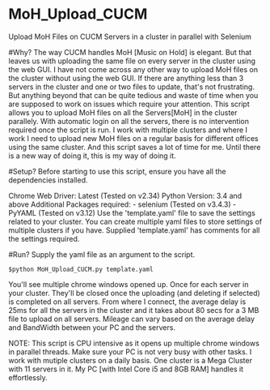 # MoH_Upload_CUCM
Upload MoH Files on CUCM Servers in a cluster in parallel with Selenium

#Why?
The way CUCM handles MoH [Music on Hold] is elegant. But that leaves us with
uploading the same file on every server in the cluster using the web GUI.
I have not come across any other way to upload MoH files on the cluster 
without using the web GUI. If there are anything less than 3 servers in the 
cluster and one or two files to update, that's not frustrating. But anything 
beyond that can be quite tedious and waste of time when you are supposed to 
work on issues which require your attention. 
This script allows you to upload MoH files on all the Servers[MoH] in the 
cluster parallely. With automatic login on all the servers, there is no 
intervention required once the script is run. I work with multiple clusters 
and where I work I need to upload new MoH files on a regular basis for 
different offices using the same cluster. And this script saves a lot of 
time for me. Until there is a new way of doing it, this is my way of doing it.

#Setup?
Before starting to use this script, ensure you have all the dependencies 
installed.

Chrome Web Driver: Latest (Tested on v2.34)
Python Version: 3.4 and above
Additional Packages required:
	- selenium (Tested on v3.4.3)
	- PyYAML (Tested on v3.12)
Use the 'template.yaml' file to save the settings related to your cluster. You 
can create multiple yaml files to store settings of multiple clusters if you 
have. Supplied 'template.yaml' has comments for all the settings required.

#Run?
Supply the yaml file as an argument to the script.

	$python MoH_Upload_CUCM.py template.yaml


You'll see multiple chrome windows opened up. Once for each server in your 
cluster. They'll be closed once the uploading (and deleting if selected) is 
completed on all servers. From where I connect, the average delay is 25ms 
for all the servers in the cluster and it takes about 80 secs for a 3 MB file
to upload on all servers. Mileage can vary based on the average delay and 
BandWidth between your PC and the servers.

NOTE: This script is CPU intensive as it opens up multiple chrome windows in 
parallel threads. Make sure your PC is not very busy with other tasks. I work 
with mutiple clusters on a daily basis. One cluster is a Mega Cluster with
11 servers in it. My PC [with Intel Core i5 and 8GB RAM] handles it 
effortlessly.


